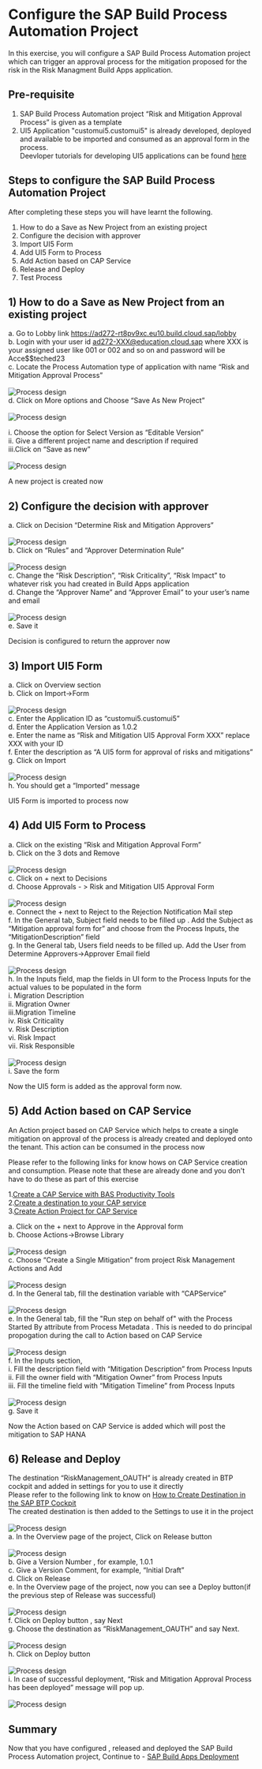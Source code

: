 # Configure the SAP Build Process Automation Project

In this exercise, you will configure a SAP Build Process Automation project which can trigger an approval process for the mitigation proposed for the risk in the Risk Managment Build Apps application.

## Pre-requisite
1) SAP Build Process Automation project “Risk and Mitigation Approval Process” is given as a template <br>
2) UI5 Application "customui5.customui5" is already developed, deployed and available to be imported and consumed as an approval form in the process. <br>
   Deevloper tutorials for developing UI5 applications can be found [here](https://community.sap.com/topics/ui5/developing-sapui5-applications) <br>

## Steps to configure the SAP Build Process Automation Project

After completing these steps you will have learnt the following.

1)	How to do a Save as New Project from an existing project
2)	Configure the decision with approver
3)	Import UI5 Form
4)	Add UI5 Form to Process 
5)	Add Action based on CAP Service
6)	Release and Deploy
7)	Test Process

## 1)	How to do a Save as New Project from an existing project
a.	Go to Lobby link https://ad272-rt8pv9xc.eu10.build.cloud.sap/lobby<br>
b. Login with your user id ad272-XXX@education.cloud.sap where XXX is your assigned user like 001 or 002 and so on and password will be Acce$$teched23 <br>
c.	Locate the Process Automation type of application with name “Risk and Mitigation Approval Process”<br>
<br>![Process design](/exercises/2_SAPBuildProcessAutomation/images/Locate_Project_1.png)<br>
d.	Click on More options and Choose “Save As New Project”<br>
<br>![Process design](/exercises/2_SAPBuildProcessAutomation/images/Save_New_Project_2.png)<br>

  i.	Choose the option for Select Version as “Editable Version”<br>
  ii.	Give a different project name and description if required<br>
  iii.Click on “Save as new”<br>
  <br>![Process design](/exercises/2_SAPBuildProcessAutomation/images/Save_As_New_3.png)<br>

  A new project is created now<br>
  
## 2)	Configure the decision with approver

a.	Click on Decision “Determine Risk and Mitigation Approvers”<br>
<br>![Process design](/exercises/2_SAPBuildProcessAutomation/images/Decisions_Click_4.png)<br>
b.	Click on “Rules” and “Approver Determination Rule” <br>
<br>![Process design](/exercises/2_SAPBuildProcessAutomation/images/Rule_Click_5.png)<br>
c.	Change the “Risk Description”, “Risk Criticality”, “Risk Impact” to whatever risk you had created in Build Apps application <br>
d.	Change the “Approver Name” and “Approver Email” to your user’s name and email <br>
<br>![Process design](/exercises/2_SAPBuildProcessAutomation/images/Decision_Edit_6.png)<br>
e.	Save it <br>

Decision is configured to return the approver now <br>

## 3)	Import UI5 Form

a.	Click on Overview section<br>
b.	Click on Import->Form <br>
<br>![Process design](/exercises/2_SAPBuildProcessAutomation/images/Import_Form_7.png)<br>
c.	Enter the Application ID as “customui5.customui5” <br>
d.	Enter the Application Version as 1.0.2 <br>
e.	Enter the name as “Risk and Mitigation UI5 Approval Form XXX”  replace XXX with your ID<br>
f.	Enter the description as “A UI5 form for approval of risks and mitigations” <br>
g.	Click on Import <br>
<br>![Process design](/exercises/2_SAPBuildProcessAutomation/images/UI5_Form_8.png)<br>
h.	You should get a “Imported” message <br>

UI5 Form is imported to process now <br>

## 4) Add UI5 Form to Process 
  a.	Click on the existing “Risk and Mitigation Approval Form” <br>
  b.	Click on the 3 dots and Remove <br>
  <br>![Process design](/exercises/2_SAPBuildProcessAutomation/images/Form_removal_9.png)<br>
  c.	Click on + next to Decisions <br>
  d.	Choose Approvals - > Risk and Mitigation UI5 Approval Form <br>
  <br>![Process design](/exercises/2_SAPBuildProcessAutomation/images/Add_UI5_Form_10.png)<br>
  e.	Connect the + next to Reject to the Rejection Notification Mail step <br>
  f.	In the General tab, Subject field needs to be filled up . Add the Subject as “Mitigation approval form for” and choose from the Process Inputs, the “MitigationDescription” field <br>
  g.	In the General tab, Users field needs to be filled up. Add the User from Determine Approvers->Approver Email field <br>
  <br>![Process design](/exercises/2_SAPBuildProcessAutomation/images/Fill_Mandatory_Details_UI5_11.png)<br>
  h.	In the Inputs field, map the fields in UI form to the Process Inputs for the actual values to be populated in the form <br>
        i.	Migration Description <br>
        ii.	Migration Owner <br>
        iii.Migration Timeline <br>
        iv.	Risk Criticality <br>
        v.	Risk Description <br>
        vi.	Risk Impact <br>
        vii.	Risk Responsible <br>
<br>![Process design](/exercises/2_SAPBuildProcessAutomation/images/Mapping_UI_Fields_12.png)<br> 
i.	  Save the form <br>

Now the UI5 form is added as the approval form now.

## 5)	Add Action based on CAP Service
An Action project based on CAP Service which helps to create a single mitigation on approval of the process is already created  and deployed onto the tenant.
This action can be consumed in the process now <br>

Please refer to the following links for know hows on CAP Service creation and consumption. Please note that these are already done and you don't have to do these as part of this exercise<br>

1.[Create a CAP Service with BAS Productivity Tools](https://developers.sap.com/tutorials/build-apps-cap-service.html) <br>
2.[Create a destination to your CAP service](https://developers.sap.com/tutorials/build-apps-cap-expose.html) <br>
3.[Create Action Project for CAP Service](https://developers.sap.com/tutorials/spa-consume-actions-cap-action-create.html) <br>

a.	Click on the + next to Approve in the Approval form <br>
b.	Choose Actions->Browse Library <br>
<br>![Process design](/exercises/2_SAPBuildProcessAutomation/images/Add_Actions_13.png)<br> 
c.	Choose “Create a Single Mitigation” from project Risk Management Actions and Add <br>
<br>![Process design](/exercises/2_SAPBuildProcessAutomation/images/Action_Choose_Library_14.png)<br> 
d.	In the General tab, fill the destination variable with “CAPService” <br>
<br>![Process design](/exercises/2_SAPBuildProcessAutomation/images/Actions_Inputs_Fill_15.png)<br> 
e. In the General tab, fill the "Run step on behalf of" with the Process Started By attribute from Process Metadata . This is needed to do principal propogation during the call to Action based on CAP Service<br>
<br>![Process design](/exercises/2_SAPBuildProcessAutomation/images/Run_Onbehalf.jpg)<br> 
f.	In the Inputs section, <br>
  i.	Fill the description field with “Mitigation Description” from Process Inputs <br>
  ii.	Fill the owner field with “Mitigation Owner” from Process Inputs <br>
  iii.	Fill the timeline field with “Mitigation Timeline” from Process Inputs <br>
<br>![Process design](/exercises/2_SAPBuildProcessAutomation/images/Action_Input_Fill_16.png)<br> 
g.	Save it <br>

Now the Action based on CAP Service is added which will post the mitigation to SAP HANA <br>

## 6)	Release and Deploy

The destination “RiskManagement_OAUTH” is already created in BTP cockpit and added in settings for you to use it directly<br>
Please refer to the following link to know on 
[How to Create Destination in the SAP BTP Cockpit](https://developers.sap.com/tutorials/cp-cf-create-destination.html)<br>
The created destination is then added to the Settings to use it in the project <br>
<br>![Process design](/exercises/2_SAPBuildProcessAutomation/images/Destination_Settings.png)<br>
a.	In the Overview page of the project, Click on Release button <br>
<br>![Process design](/exercises/2_SAPBuildProcessAutomation/images/Release_Project_17.png)<br> 
b.	Give a Version Number , for example, 1.0.1 <br>
c.	Give a Version Comment, for example, “Initial Draft” <br>
d.	Click on Release <br>
e.	In the Overview page of the project, now you can see a Deploy button(if the previous step of Release was successful) <br>
<br>![Process design](/exercises/2_SAPBuildProcessAutomation/images/Deploy_Project_!8.png)<br> 
f.	Click on Deploy button , say Next <br>
g.	Choose the destination as “RiskManagement_OAUTH” and say Next. <br>
<br>![Process design](/exercises/2_SAPBuildProcessAutomation/images/Deploy_Project_!9.png)<br> 
h.	Click on Deploy button <br>
<br>![Process design](/exercises/2_SAPBuildProcessAutomation/images/Deploy_Project_20.png)<br> 
i.	In case of successful deployment, “Risk and Mitigation Approval Process has been deployed” message will pop up. <br>
<br>![Process design](/exercises/2_SAPBuildProcessAutomation/images/Deploy_Project_21.png)<br> 



## Summary

Now that you have configured , released and deployed the SAP Build Process Automation project, Continue to - [SAP Build Apps Deployment](/exercises/2_BuildAppsDeploy/README.md)
